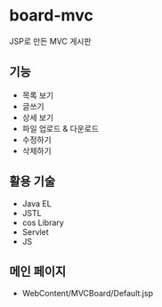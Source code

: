 # board-mvc
JSP로 만든 MVC 게시판

## 기능
- 목록 보기
- 글쓰기
- 상세 보기
- 파일 업로드 & 다운로드
- 수정하기
- 삭제하기

## 활용 기술
- Java EL
- JSTL
- cos Library
- Servlet
- JS

## 메인 페이지
- WebContent/MVCBoard/Default.jsp
